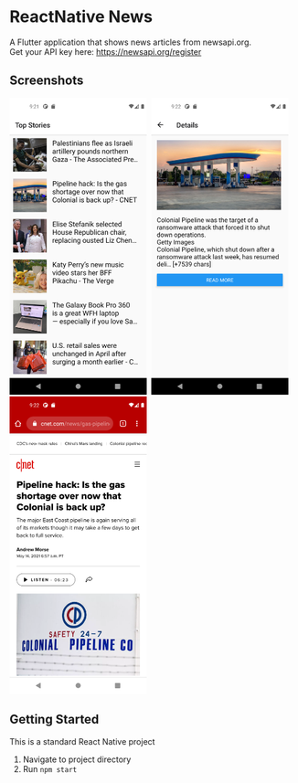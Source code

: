 # ReactNative News

A Flutter application that shows news articles from newsapi.org. \
Get your API key here: https://newsapi.org/register

## Screenshots

<p>
  <img src="https://raw.githubusercontent.com/CalvinNor/rn-news/main/screenshots/news-list.png" width="240" title="List">&nbsp;
  <img src="https://raw.githubusercontent.com/CalvinNor/rn-news/main/screenshots/article-details.png" width="240" title="Details">&nbsp;
  <img src="https://raw.githubusercontent.com/CalvinNor/rn-news/main/screenshots/read-more.png" width="240" title="Read more">
</p>

## Getting Started

This is a standard React Native project
1. Navigate to project directory
2. Run `npm start`
